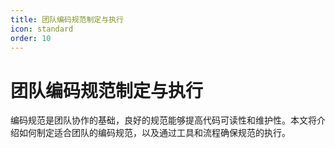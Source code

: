 ```yaml
---
title: 团队编码规范制定与执行
icon: standard
order: 10
---
```


# 团队编码规范制定与执行

编码规范是团队协作的基础，良好的规范能够提高代码可读性和维护性。本文将介绍如何制定适合团队的编码规范，以及通过工具和流程确保规范的执行。
